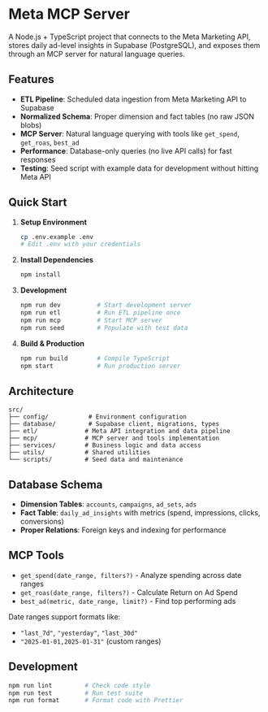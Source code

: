 # Meta MCP Server

A Node.js + TypeScript project that connects to the Meta Marketing API, stores daily ad-level insights in Supabase (PostgreSQL), and exposes them through an MCP server for natural language queries.

## Features

- **ETL Pipeline**: Scheduled data ingestion from Meta Marketing API to Supabase
- **Normalized Schema**: Proper dimension and fact tables (no raw JSON blobs)
- **MCP Server**: Natural language querying with tools like `get_spend`, `get_roas`, `best_ad`
- **Performance**: Database-only queries (no live API calls) for fast responses
- **Testing**: Seed script with example data for development without hitting Meta API

## Quick Start

1. **Setup Environment**
   ```bash
   cp .env.example .env
   # Edit .env with your credentials
   ```

2. **Install Dependencies**
   ```bash
   npm install
   ```

3. **Development**
   ```bash
   npm run dev          # Start development server
   npm run etl          # Run ETL pipeline once
   npm run mcp          # Start MCP server
   npm run seed         # Populate with test data
   ```

4. **Build & Production**
   ```bash
   npm run build        # Compile TypeScript
   npm start            # Run production server
   ```

## Architecture

```
src/
├── config/           # Environment configuration
├── database/         # Supabase client, migrations, types  
├── etl/             # Meta API integration and data pipeline
├── mcp/             # MCP server and tools implementation
├── services/        # Business logic and data access
├── utils/           # Shared utilities
└── scripts/         # Seed data and maintenance
```

## Database Schema

- **Dimension Tables**: `accounts`, `campaigns`, `ad_sets`, `ads`
- **Fact Table**: `daily_ad_insights` with metrics (spend, impressions, clicks, conversions)
- **Proper Relations**: Foreign keys and indexing for performance

## MCP Tools

- `get_spend(date_range, filters?)` - Analyze spending across date ranges
- `get_roas(date_range, filters?)` - Calculate Return on Ad Spend  
- `best_ad(metric, date_range, limit?)` - Find top performing ads

Date ranges support formats like:
- `"last_7d"`, `"yesterday"`, `"last_30d"`
- `"2025-01-01,2025-01-31"` (custom ranges)

## Development

```bash
npm run lint         # Check code style
npm run test         # Run test suite
npm run format       # Format code with Prettier
```
